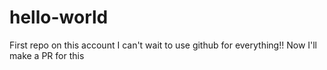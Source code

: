 # hello-world
First repo on this account
I can't wait to use github for everything!!
Now I'll make a PR for this

